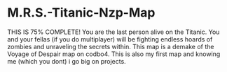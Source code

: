 # M.R.S.-Titanic-Nzp-Map
THIS IS 75% COMPLETE! You are the last person alive on the Titanic. You and your fellas (if you do multiplayer) will be fighting endless hoards of zombies and unraveling the secrets within. This map is a demake of the Voyage of Despair map on codbo4. This is also my first map and knowing me (which you dont) i go big on projects.
